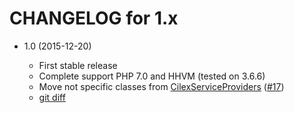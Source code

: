 CHANGELOG for 1.x
=================

* 1.0 (2015-12-20)

  * First stable release
  * Complete support PHP 7.0 and HHVM (tested on 3.6.6)
  * Move not specific classes from [CilexServiceProviders](https://github.com/kamilsk/CilexServiceProviders)
  ([#17](../../issues/17))
  * [git diff](https://github.com/kamilsk/Common/compare/0.4.2...1.0)
